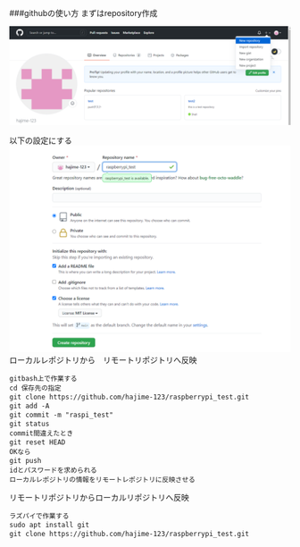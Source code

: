 ﻿###githubの使い方
まずはrepository作成  


![Test Image 1](github画像/1.PNG)  

以下の設定にする  
![Test Image 1](github画像/2.PNG)  
ローカルレポジトリから　リモートリポジトリへ反映  
~~~  
gitbash上で作業する
cd 保存先の指定 
git clone https://github.com/hajime-123/raspberrypi_test.git 
git add -A
git commit -m "raspi_test"  
git status  
commit間違えたとき
git reset HEAD
OKなら
git push
idとパスワードを求められる  
ローカルレポジトリの情報をリモートレポジトリに反映させる
~~~
リモートリポジトリからローカルリポジトリへ反映
~~~  
ラズパイで作業する
sudo apt install git
git clone https://github.com/hajime-123/raspberrypi_test.git 
~~~  
